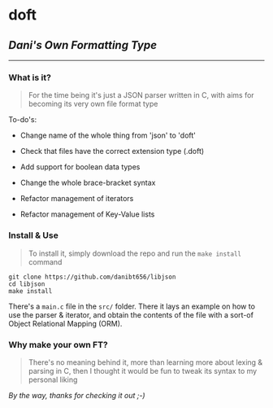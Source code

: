 # doft
## *Dani's Own Formatting Type*

***

### What is it?

> For the time being it's just a JSON parser written in C, with aims for becoming its very own file format type

To-do's:

+ Change name of the whole thing from 'json' to 'doft'

+ Check that files have the correct extension type (.doft)

+ Add support for boolean data types

+ Change the whole brace-bracket syntax

+ Refactor management of iterators

+ Refactor management of Key-Value lists

### Install & Use

> To install it, simply download the repo and run the `make install` command

```
git clone https://github.com/danibt656/libjson
cd libjson
make install
```

There's a `main.c` file in the `src/` folder. There it lays an example on how to use the parser & iterator, and obtain the contents of the file with a sort-of Object Relational Mapping (ORM).

### Why make your own FT?

> There's no meaning behind it, more than learning more about lexing & parsing in C, then I thought it would be fun to tweak its syntax to my personal liking

*By the way, thanks for checking it out ;-)*
